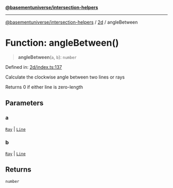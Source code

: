 [**@basementuniverse/intersection-helpers**](../../README.md)

***

[@basementuniverse/intersection-helpers](../../README.md) / [2d](../README.md) / angleBetween

# Function: angleBetween()

> **angleBetween**(`a`, `b`): `number`

Defined in: [2d/index.ts:137](https://github.com/basementuniverse/intersection-helpers/blob/f22d1cffe16ecb68b4b29b8331edc08e3635d16c/src/2d/index.ts#L137)

Calculate the clockwise angle between two lines or rays

Returns 0 if either line is zero-length

## Parameters

### a

[`Ray`](../types/type-aliases/Ray.md) | [`Line`](../types/type-aliases/Line.md)

### b

[`Ray`](../types/type-aliases/Ray.md) | [`Line`](../types/type-aliases/Line.md)

## Returns

`number`
